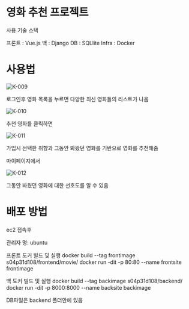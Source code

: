 # 영화 추천 프로젝트

사용 기술 스택

프론트 : Vue.js
백 : Django
DB : SQLlite
Infra : Docker

# 사용법

![K-009](/uploads/aa5c23feae0e3a333915962d181018fc/K-009.png)

로그인후 영화 목록을 누르면 다양한 최신 영화들의 리스트가 나옴

![K-010](/uploads/fe6d472baaa7b0df01c5d21a1738bcbc/K-010.png)

추천 영화를 클릭하면

![K-011](/uploads/8c80f07769d31a274cb54482138d3ad4/K-011.png)

가입시 선택한 취향과 그동안 봐왔던 영화를 기반으로 영화를 추천해줌

마이페이지에서

![K-012](/uploads/b352f09405904010e4da78d3be20d3a6/K-012.png)

그동안 봐웠던 영화에 대한 선호도를 알 수 있음

# 배포 방법

ec2 접속후

관리자 명: ubuntu

프론트 도커 빌드 및 실행
docker build --tag frontimage s04p31d108/frontend/movie/
docker run -dit -p 80:80 --name frontsite frontimage

백 도커 빌드 및 실행
docker build --tag backimage s04p31d108/backend/
docker run -dit -p 8000:8000 --name backsite backimage

DB파일은 backend 폴더안에 있음